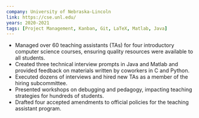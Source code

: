 ```yaml
---
company: University of Nebraska-Lincoln
link: https://cse.unl.edu/
years: 2020-2021
tags: [Project Management, Kanban, Git, LaTeX, Matlab, Java]
---
```


* Managed over 60 teaching assistants (TAs) for four introductory computer science courses, ensuring quality resources were available to all students.
* Created three technical interview prompts in Java and Matlab and provided feedback on materials written by coworkers in C and Python.
* Executed dozens of interviews and hired new TAs as a member of the hiring subcommittee.
* Presented workshops on debugging and pedagogy, impacting teaching strategies for hundreds of students.
* Drafted four accepted amendments to official policies for the teaching assistant program.
